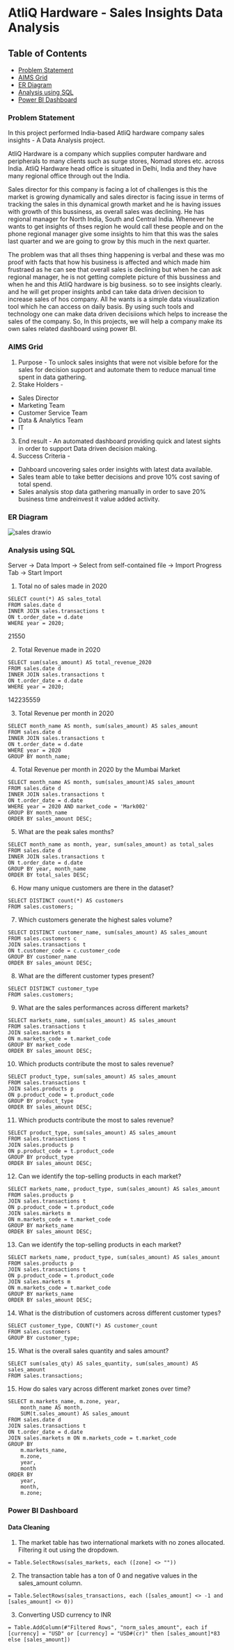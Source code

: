 # AtliQ Hardware - Sales Insights Data Analysis

## <span> Table of Contents </span>
* [Problem Statement](#problem-statement)
* [AIMS Grid](#aims-grid)
* [ER Diagram](#er-diagram)
* [Analysis using SQL](#analysis-using-sql)
* [Power BI Dashboard](#power-bi-dashboard)
  
### Problem Statement

In this project performed India-based AtliQ hardware company sales insights - A Data Analysis project.

AtliQ Hardware is a company which supplies computer hardware and peripherals to many clients such as surge stores, Nomad stores etc. across India. AtliQ Hardware head office is situated in Delhi, India and they have many regional office through out the India.

Sales director for this company is facing a lot of challenges is this the market is growing dynamically and sales director is facing issue in terms of tracking the sales in this dynamical growth market and he is having issues with growth of this bussiness, as overall sales was declining. He has regional manager for North India, South and Central India. Whenever he wants to get insights of thses region he would call these people and on the phone regional manager give some insights to him that this was the sales last quarter and we are going to grow by this much in the next quarter.

The problem was that all thses thing happening is verbal and these was mo proof with facts that how his business is affected and which made him frustraed as he can see that overall sales is declining but when he can ask regional manager, he is not getting complete picture of this bussiness and when he and this AtliQ hardware is big business. so to see insights clearly. and he will get proper insights anbd can take data driven decision to increase sales of hos company. All he wants is a simple data visualization tool which he can access on daily basis. By using such tools and technology one can make data driven decisiions which helps to increase the sales of the company. So, In this projects, we will help a company make its own sales related dashboard using power BI.

### AIMS Grid

1. Purpose - To unlock sales insights that were not visible before for the sales for decision support and automate them to reduce manual time spent in data gathering.
2. Stake Holders -
* Sales Director
* Marketing Team
* Customer Service Team
* Data & Analytics Team
* IT
3. End result - An automated dashboard providing quick and latest sights in order to support Data driven decision making.
4. Success Criteria -
* Dahboard uncovering sales order insights with latest data available.
* Sales team able to take better decisions and prove 10% cost saving of total spend.
* Sales analysis stop data gathering manually in order to save 20% business time andreinvest it value added activity.

### ER Diagram
![sales drawio](https://github.com/karlyndiary/AtliQ-Hardware-Sales-Insights-Data-Analysis/assets/116041695/842e325a-083e-46e0-a803-c60c67a2ba57)

### Analysis using SQL

Server -> Data Import -> Select from self-contained file -> Import Progress Tab -> Start Import
1. Total no of sales made in 2020
```
SELECT count(*) AS sales_total
FROM sales.date d
INNER JOIN sales.transactions t 
ON t.order_date = d.date
WHERE year = 2020;
```
21550

2. Total Revenue made in 2020
```
SELECT sum(sales_amount) AS total_revenue_2020
FROM sales.date d
INNER JOIN sales.transactions t 
ON t.order_date = d.date
WHERE year = 2020;
```
142235559

3. Total Revenue per month in 2020
```
SELECT month_name AS month, sum(sales_amount) AS sales_amount
FROM sales.date d
INNER JOIN sales.transactions t 
ON t.order_date = d.date
WHERE year = 2020
GROUP BY month_name;
```

4. Total Revenue per month in 2020 by the Mumbai Market
```
SELECT month_name AS month, sum(sales_amount)AS sales_amount
FROM sales.date d
INNER JOIN sales.transactions t 
ON t.order_date = d.date
WHERE year = 2020 AND market_code = 'Mark002'
GROUP BY month_name
ORDER BY sales_amount DESC;
```

5. What are the peak sales months?
```
SELECT month_name as month, year, sum(sales_amount) as total_sales 
FROM sales.date d
INNER JOIN sales.transactions t 
ON t.order_date = d.date
GROUP BY year, month_name
ORDER BY total_sales DESC;
```

6. How many unique customers are there in the dataset?
```
SELECT DISTINCT count(*) AS customers 
FROM sales.customers;
```

7. Which customers generate the highest sales volume?
```
SELECT DISTINCT customer_name, sum(sales_amount) AS sales_amount
FROM sales.customers c
JOIN sales.transactions t
ON t.customer_code = c.customer_code
GROUP BY customer_name
ORDER BY sales_amount DESC;
```

8. What are the different customer types present?
```
SELECT DISTINCT customer_type
FROM sales.customers; 
```

9. What are the sales performances across different markets?
```
SELECT markets_name, sum(sales_amount) AS sales_amount
FROM sales.transactions t
JOIN sales.markets m
ON m.markets_code = t.market_code
GROUP BY market_code
ORDER BY sales_amount DESC; 
```

10. Which products contribute the most to sales revenue?
```
SELECT product_type, sum(sales_amount) AS sales_amount
FROM sales.transactions t
JOIN sales.products p
ON p.product_code = t.product_code
GROUP BY product_type
ORDER BY sales_amount DESC; 
```

11. Which products contribute the most to sales revenue?
```
SELECT product_type, sum(sales_amount) AS sales_amount
FROM sales.transactions t
JOIN sales.products p
ON p.product_code = t.product_code
GROUP BY product_type
ORDER BY sales_amount DESC; 
```

12. Can we identify the top-selling products in each market?
```
SELECT markets_name, product_type, sum(sales_amount) AS sales_amount
FROM sales.products p 
JOIN sales.transactions t
ON p.product_code = t.product_code
JOIN sales.markets m 
ON m.markets_code = t.market_code
GROUP BY markets_name
ORDER BY sales_amount DESC;
```

13. Can we identify the top-selling products in each market?
```
SELECT markets_name, product_type, sum(sales_amount) AS sales_amount
FROM sales.products p 
JOIN sales.transactions t
ON p.product_code = t.product_code
JOIN sales.markets m 
ON m.markets_code = t.market_code
GROUP BY markets_name
ORDER BY sales_amount DESC;
```

14. What is the distribution of customers across different customer types?
```
SELECT customer_type, COUNT(*) AS customer_count
FROM sales.customers
GROUP BY customer_type;
```

15. What is the overall sales quantity and sales amount?
```
SELECT sum(sales_qty) AS sales_quantity, sum(sales_amount) AS sales_amount
FROM sales.transactions;
```

15. How do sales vary across different market zones over time?
```
SELECT m.markets_name, m.zone, year,
    month_name AS month,
    SUM(t.sales_amount) AS sales_amount
FROM sales.date d 
JOIN sales.transactions t 
ON t.order_date = d.date
JOIN sales.markets m ON m.markets_code = t.market_code
GROUP BY 
    m.markets_name, 
    m.zone,
    year,
    month
ORDER BY 
    year, 
    month,
    m.zone;
```

### Power BI Dashboard

#### Data Cleaning

1. The market table has two international markets with no zones allocated. Filtering it out using the dropdown.
```
= Table.SelectRows(sales_markets, each ([zone] <> ""))
```
2. The transaction table has a ton of 0 and negative values in the sales_amount column.
```
= Table.SelectRows(sales_transactions, each ([sales_amount] <> -1 and [sales_amount] <> 0))
```
3. Converting USD currency to INR
```
= Table.AddColumn(#"Filtered Rows", "norm_sales_amount", each if [currency] = "USD" or [currency] = "USD#(cr)" then [sales_amount]*83 else [sales_amount])
```
